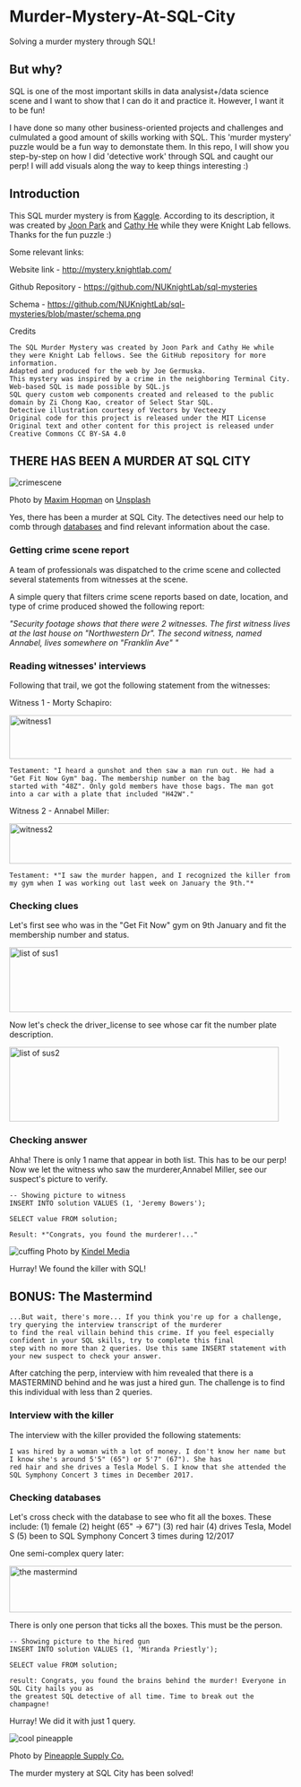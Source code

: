 # Murder-Mystery-At-SQL-City
Solving a murder mystery through SQL!

## But why?
SQL is one of the most important skills in data analysist+/data science scene and I want to show that I can do it and practice it. However, I want it to be fun!

I have done so many other business-oriented projects and challenges and culmulated a good amount of skills working with SQL. This 'murder mystery' puzzle would be a fun way to demonstate them. In this repo, I will show you step-by-step on how I did 'detective work' through SQL and caught our perp! I will add visuals along the way to keep things interesting :)

## Introduction
This SQL murder mystery is from  [Kaggle](https://www.kaggle.com/datasets/johnp47/sql-murder-mystery-database/data). According to its description, it was created by [Joon Park](https://x.com/JoonParkMusic) and [Cathy He](https://x.com/Cathy_MeiyingHe) while they were Knight Lab fellows. Thanks for the fun puzzle :)

Some relevant links:

Website link - http://mystery.knightlab.com/

Github Repository - https://github.com/NUKnightLab/sql-mysteries

Schema - https://github.com/NUKnightLab/sql-mysteries/blob/master/schema.png


Credits
```
The SQL Murder Mystery was created by Joon Park and Cathy He while they were Knight Lab fellows. See the GitHub repository for more information.
Adapted and produced for the web by Joe Germuska.
This mystery was inspired by a crime in the neighboring Terminal City.
Web-based SQL is made possible by SQL.js
SQL query custom web components created and released to the public domain by Zi Chong Kao, creator of Select Star SQL.
Detective illustration courtesy of Vectors by Vecteezy
Original code for this project is released under the MIT License
Original text and other content for this project is released under Creative Commons CC BY-SA 4.0
```


## THERE HAS BEEN A MURDER AT SQL CITY

![crimescene](https://github.com/user-attachments/assets/a4f5edc1-dab6-4257-b5dc-0f3f3ca2fa4a)

Photo by <a href="https://unsplash.com/@nampoh?utm_content=creditCopyText&utm_medium=referral&utm_source=unsplash">Maxim Hopman</a> on <a href="https://unsplash.com/photos/silhouette-of-person-on-window-PEJHULxUHZs?utm_content=creditCopyText&utm_medium=referral&utm_source=unsplash">Unsplash</a>
      
Yes, there has been a murder at SQL City. The detectives need our help to comb through [databases](https://github.com/NUKnightLab/sql-mysteries/blob/master/schema.png) and find relevant information about the case.


### Getting crime scene report

A team of professionals was dispatched to the crime scene and collected several statements from witnesses at the scene.

A simple query that filters crime scene reports based on date, location, and type of crime produced showed the following report:

*"Security footage shows that there were 2 witnesses. The first witness lives at the last house on "Northwestern Dr". The second witness, named Annabel, lives somewhere on "Franklin Ave" "*


### Reading witnesses' interviews

Following that trail, we got the following statement from the witnesses:

Witness 1 - Morty Schapiro:

<img width="685" height="78" alt="witness1" src="https://github.com/user-attachments/assets/d27df2ce-484d-4abd-afd8-39f64f27e289" />

```
Testament: "I heard a gunshot and then saw a man run out. He had a "Get Fit Now Gym" bag. The membership number on the bag
started with "48Z". Only gold members have those bags. The man got into a car with a plate that included "H42W"."
```

Witness 2 - Annabel Miller:

<img width="687" height="72" alt="witness2" src="https://github.com/user-attachments/assets/0d6b95d2-905e-48c6-af2b-ea535a994506" />

```
Testament: *"I saw the murder happen, and I recognized the killer from my gym when I was working out last week on January the 9th."*
```


### Checking clues

Let's first see who was in the "Get Fit Now" gym on 9th January and fit the membership number and status.

<img width="897" height="116" alt="list of sus1" src="https://github.com/user-attachments/assets/cf0265f8-80f8-433c-bf39-17d288b4b514" />

Now let's check the driver_license to see whose car fit the number plate description.

<img width="481" height="133" alt="list of sus2" src="https://github.com/user-attachments/assets/0900e79e-8d11-41fd-8ecd-989f687db5b0" />

### Checking answer

Ahha! There is only 1 name that appear in both list. This has to be our perp! Now we let the witness who saw the murderer,Annabel Miller, see our suspect's picture to verify.  

```
-- Showing picture to witness 
INSERT INTO solution VALUES (1, 'Jeremy Bowers');

SELECT value FROM solution;
```
```
Result: *"Congrats, you found the murderer!..."
```

![cuffing](https://github.com/user-attachments/assets/13c42bef-8067-4689-8fb5-a7d45b64fcaf)
Photo by [Kindel Media](https://www.pexels.com/photo/a-man-in-black-shirt-arrested-7785088/)

Hurray! We found the killer with SQL!

## BONUS: The Mastermind

```
...But wait, there's more... If you think you're up for a challenge, try querying the interview transcript of the murderer
to find the real villain behind this crime. If you feel especially confident in your SQL skills, try to complete this final
step with no more than 2 queries. Use this same INSERT statement with your new suspect to check your answer.
```

After catching the perp, interview with him revealed that there is a MASTERMIND behind and he was just a hired gun. The challenge is to find this individual with less than 2 queries.


### Interview with the killer

The interview with the killer provided the following statements:
```
I was hired by a woman with a lot of money. I don't know her name but I know she's around 5'5" (65") or 5'7" (67"). She has
red hair and she drives a Tesla Model S. I know that she attended the SQL Symphony Concert 3 times in December 2017.
```

### Checking databases

Let's cross check with the database to see who fit all the boxes. These include:
(1) female
(2) height (65" -> 67")
(3) red hair
(4) drives Tesla, Model S
(5) been to SQL Symphony Concert 3 times during 12/2017

One semi-complex query later:

<img width="893" height="83" alt="the mastermind" src="https://github.com/user-attachments/assets/c8ac8f69-ff3e-4a5e-8fff-a6d28b667747" />


There is only one person that ticks all the boxes. This must be the person.

```
-- Showing picture to the hired gun
INSERT INTO solution VALUES (1, 'Miranda Priestly');

SELECT value FROM solution;
```
```
result: Congrats, you found the brains behind the murder! Everyone in SQL City hails you as
the greatest SQL detective of all time. Time to break out the champagne!
```
Hurray! We did it with just 1 query.

![cool pineapple](https://github.com/user-attachments/assets/876c9497-2b4b-43a2-9cca-811ebab51c9a)

Photo by [Pineapple Supply Co.](https://www.pexels.com/photo/close-up-photo-of-pineapple-with-party-hat-and-a-black-sunglasses-1071878/)

The murder mystery at SQL City has been solved! 



